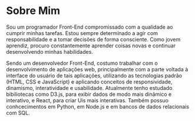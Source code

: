 # Sobre Mim

Sou um programador Front-End compromissado com a qualidade ao cumprir minhas tarefas.
Estou sempre determinado a agir com responsabilidade e a tomar decisões de forma consciente.
Como jovem aprendiz, procuro constantemente aprender coisas novas e continuar desenvolvendo minhas habilidades.

Sendo um desenvolvedor Front-End, costumo trabalhar com o desenvolvimento de aplicações web, principalmente com a parte voltada à interface do usuário de tais aplicações, utilizando as tecnologias padrão (HTML, CSS e JavaScript) e aplicando conceitos de responsividade, dinamismo, interatividade e usabilidade.
Atualmente tenho estudado bibiliotecas como D3.js, para exibir dados de modo mais dinâmico e interativo, e React, para criar Uis mais interativas.
Também possuo conhcecimentos em Python, em Node.js e em bancos de dados relacionais com SQL.
